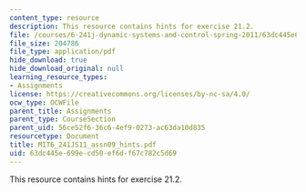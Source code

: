 ```yaml
---
content_type: resource
description: This resource contains hints for exercise 21.2.
file: /courses/6-241j-dynamic-systems-and-control-spring-2011/63dc445e699ecd50ef6df67c782c5d69_MIT6_241JS11_assn09_hints.pdf
file_size: 204786
file_type: application/pdf
hide_download: true
hide_download_original: null
learning_resource_types:
- Assignments
license: https://creativecommons.org/licenses/by-nc-sa/4.0/
ocw_type: OCWFile
parent_title: Assignments
parent_type: CourseSection
parent_uid: 56ce52f6-36c6-4ef9-0273-ac63da10d835
resourcetype: Document
title: MIT6_241JS11_assn09_hints.pdf
uid: 63dc445e-699e-cd50-ef6d-f67c782c5d69
---
```

This resource contains hints for exercise 21.2.